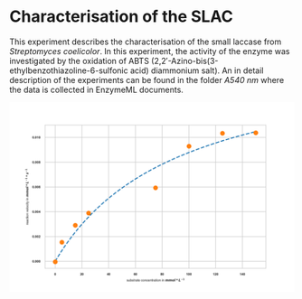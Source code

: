 # Characterisation of the SLAC

This experiment describes the characterisation of the small laccase from _Streptomyces coelicolor_. In this experiment, the activity of the enzyme was investigated by the oxidation of ABTS (2,2′-Azino-bis(3-ethylbenzothiazoline-6-sulfonic acid) diammonium salt).
An in detail description of the experiments can be found in the folder _A540 nm_ where the data is collected in EnzymeML documents.

![img](plot.png)